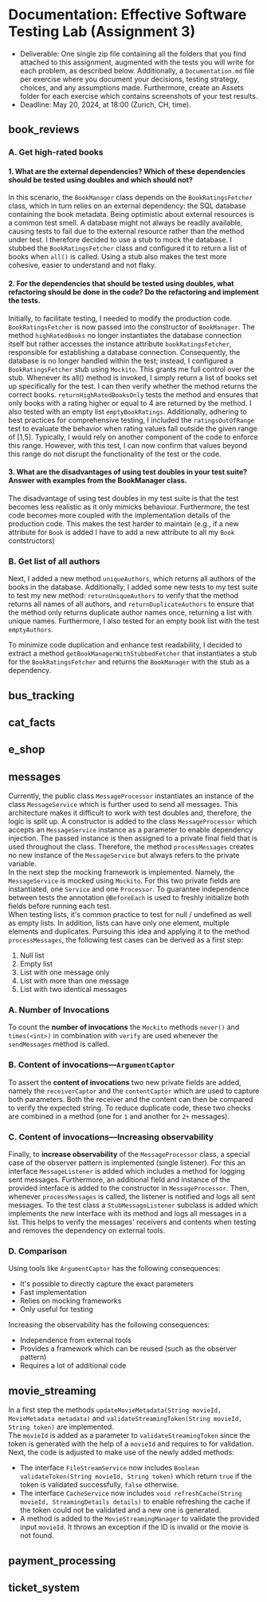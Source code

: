 # Documentation: Effective Software Testing Lab (Assignment 3)

- Deliverable: One single zip file containing all the folders that you find attached to this assignment, augmented with
  the
  tests you will write for each problem, as described below. Additionally, a `Documentation.md` file per exercise where
  you document your decisions, testing strategy, choices, and any assumptions made. Furthermore, create an
  Assets folder for each exercise which contains screenshots of your test results.
- Deadline: May 20, 2024, at 18:00 (Zurich, CH, time).

## book_reviews

### A. Get high-rated books

#### 1. What are the external dependencies? Which of these dependencies should be tested using doubles and which should not?

In this scenario, the ``BookManager`` class depends on the ``BookRatingsFetcher`` class, which in turn relies on an
external
dependency: the SQL database containing the book metadata. Being optimistic about external resources is a common
test smell. A database might not always be readily available, causing tests to fail
due to the external resource rather than the method under test. I therefore decided to use a stub to mock the
database. I stubbed the ``BookRatingsFetcher`` class and configured it to return a
list of books when ``all()`` is called. Using a stub also makes the test more cohesive, easier to understand and not
flaky.

#### 2. For the dependencies that should be tested using doubles, what refactoring should be done in the code? Do the refactoring and implement the tests.

Initially, to facilitate testing, I needed to modify the production code. ``BookRatingsFetcher`` is now passed into the
constructor of ``BookManager``. The method `highRatedBooks` no longer instantiates the database connection itself
but rather accesses the instance attribute ``bookRatingsFetcher``, responsible for establishing a database
connection. Consequently, the database is no longer handled within the test; instead, I configured a
``BookRatingsFetcher`` stub using ``Mockito``. This grants me full control over the stub. Whenever its all() method is
invoked, I simply return a list of books set up specifically for the test. I can then verify whether the method
returns the correct books. ``returnHighRatedBooksOnly`` tests the method and ensures that only books with a rating
higher or
equal to 4 are returned by the method. I also tested with an empty list ``emptyBookRatings``. Additionally, adhering to
best practices for comprehensive testing, I included the `ratingsOutOfRange` test to evaluate the behavior when rating
values fall outside the given range of [1,5]. Typically, I would rely on another component of the code to enforce
this range. However, with this test, I can now confirm that values beyond this range do not disrupt the 
functionality of the test or the code.

#### 3. What are the disadvantages of using test doubles in your test suite? Answer with examples from the BookManager class.

The disadvantage of using test doubles in my test suite is that the test becomes less realistic as it only mimicks
behaviour. Furthermore, the test code becomes more coupled with the implementation details of the production code.
This makes the test harder to maintain (e.g., if a new attribute for `Book` is added I have to add a new attribute
to all my `Book` contstructors)

### B. Get list of all authors

Next, I added a new method `uniqueAuthors`, which returns all authors of the books in the database. Additionally, I
added some new tests to my test suite to test my new method: `returnUniqueAuthors` to verify that the method returns
all names of all authors, and `returnDuplicateAuthors` to ensure that the method only returns duplicate author names
once, returning a list with unique names. Furthermore, I also tested for an empty book list with the
test `emptyAuthors`.

To minimize code duplication and enhance test readability, I decided to extract a
method `getBookManagerWithStubbedFetcher` that instantiates a stub for the `BookRatingsFetcher` and returns
the `BookManager` with the stub as a dependency.

## bus_tracking

## cat_facts

## e_shop

## messages
Currently, the public class `MessageProcessor` instantiates an instance of the class `MessageService` which is further used to send all messages.
This architecture makes it difficult to work with test doubles and, therefore, the logic is split up. A constructor is added to the class `MessageProcessor`
which accepts an `MessageService` instance as a parameter to enable dependency injection. The passed instance is then assigned to a private final field that
is used throughout the class. Therefore, the method `processMessages` creates no new instance of the `MessageService` but always refers to the private variable.\
In the next step the mocking framework is implemented. Namely, the `MessageService` is mocked using `Mockito`. For this two private fields are instantiated, one `Service`
and one `Processor`. To guarantee independence between tests the annotation `@BeforeEach` is used to freshly initialize both fields before running each test.\
When testing lists, it's common practice to test for null / undefined as well as empty lists. In addition, lists can have only one element, multiple elements and duplicates.
Pursuing this idea and applying it to the method `processMessages`, the following test cases can be derived as a first step:
1. Null list
2. Empty list
3. List with one message only
4. List with more than one message
5. List with two identical messages

### A. Number of Invocations
To count the **number of invocations** the `Mockito` methods `never()` and `times(<int>)` in combination with `verify` are used whenever the `sendMessages` method is called.

### B. Content of invocations—`ArgumentCaptor`
To assert the **content of invocations** two new private fields are added, namely the `receiverCaptor` and the `contentCaptor` which are used to capture both parameters. Both the
receiver and the content can then be compared to verify the expected string. To reduce duplicate code, these two checks are combined in a method (one for `1` and another for `2+` messages).

### C. Content of invocations—Increasing observability
Finally, to **increase observability** of the `MessageProcessor` class, a special case of the observer pattern is implemented (single listener). For this an interface `MessageListener`
is added which includes a method for logging sent messages. Furthermore, an additional field and instance of the provided interface is added to the constructor in `MessageProcessor`.
Then, whenever `processMessages` is called, the listener is notified and logs all sent messages. To the test class a `StubMessageListener` subclass is added which implements the new interface with its method
and logs all messages in a list. This helps to verify the messages' receivers and contents when testing and removes the dependency on external tools.

### D. Comparison
Using tools like `ArgumentCaptor` has the following consequences:
- It's possible to directly capture the exact parameters
- Fast implementation
- Relies on mocking frameworks
- Only useful for testing

Increasing the observability has the following consequences:
- Independence from external tools
- Provides a framework which can be reused (such as the observer pattern)
- Requires a lot of additional code


## movie_streaming
In a first step the methods `updateMovieMetadata(String movieId, MovieMetadata metadata)` and `validateStreamingToken(String movieId, String token)` are implemented.\
The `movieId` is added as a parameter to `validateStreamingToken` since the token is generated with the help of a `movieId` and requires to for validation.
Next, the code is adjusted to make use of the newly added methods:
- The interface `FileStreamService` now includes `Boolean validateToken(String movieId, String token)` which return `true` if the token is validated successfully, `false` otherwise.
- The interface `CacheService` now includes `void refreshCache(String movieId, StreamingDetails details)` to enable refreshing the cache if the token could not be validated and a new one is generated.
- A method is added to the `MovieStreamingManager` to validate the provided input `movieId`. It throws an exception if the ID is invalid or the movie is not found.


## payment_processing

## ticket_system